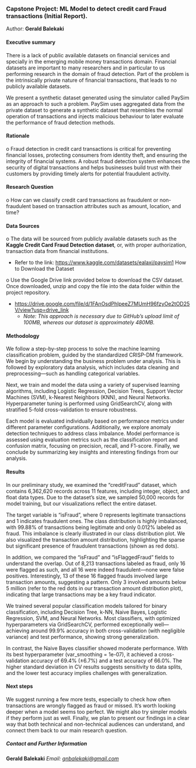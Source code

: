 ### Capstone Project: ML Model to detect credit card Fraud transactions (Initial Report). 

Author: **Gerald Balekaki**

#### Executive summary
There is a lack of public available datasets on financial services and specially in the emerging mobile money transactions domain. Financial datasets are important to many researchers and in particular to us performing research in the domain of fraud detection. Part of the problem is the intrinsically private nature of financial transactions, that leads to no publicly available datasets.

We present a synthetic dataset generated using the simulator called PaySim as an approach to such a problem. PaySim uses aggregated data from the private dataset to generate a synthetic dataset that resembles the normal operation of transactions and injects malicious behaviour to later evaluate the performance of fraud detection methods.

#### Rationale
o	Fraud detection in credit card transactions is critical for preventing financial losses, protecting consumers from identity theft, and ensuring the integrity of financial systems. A robust fraud detection system enhances the security of digital transactions and helps businesses build trust with their customers by providing timely alerts for potential fraudulent activity.

#### Research Question
o	How can we classify credit card transactions as fraudulent or non-fraudulent based on transaction attributes such as amount, location, and time?

#### Data Sources
o	The data will be sourced from publicly available datasets such as the **Kaggle Credit Card Fraud Detection dataset**, or, with proper authorization, transaction data from financial institutions.
  - Refer to the link:  https://www.kaggle.com/datasets/ealaxi/paysim1
How to Download the Dataset

o	Use the Google Drive link provided below to download the CSV dataset. Once downloaded, unzip and copy the file into the data folder within the project repository.
  - https://drive.google.com/file/d/1FAnOsdPhlpeeZ7MUmH96fzyOe2tOD25V/view?usp=drive_link
    - *Note: This approach is necessary due to GitHub’s upload limit of 100MB, whereas our dataset is approximately 480MB.*

#### Methodology

We follow a step-by-step process to solve the machine learning classification problem, guided by the standardized CRISP-DM framework. We begin by understanding the business problem under analysis. This is followed by exploratory data analysis, which includes data cleaning and preprocessing—such as handling categorical variables.

Next, we train and model the data using a variety of supervised learning algorithms, including Logistic Regression, Decision Trees, Support Vector Machines (SVM), k-Nearest Neighbors (KNN), and Neural Networks. Hyperparameter tuning is performed using GridSearchCV, along with stratified 5-fold cross-validation to ensure robustness.

Each model is evaluated individually based on performance metrics under different parameter configurations. Additionally, we explore anomaly detection techniques to address class imbalance. Model performance is assessed using evaluation metrics such as the classification report and confusion matrix, focusing on precision, recall, and F1-score. Finally, we conclude by summarizing key insights and interesting findings from our analysis. 

#### Results
In our preliminary study, we examined the “creditFraud” dataset, which contains 6,362,620 records across 11 features, including integer, object, and float data types. Due to the dataset’s size, we sampled 50,000 records for model training, but our visualizations reflect the entire dataset.

The target variable is “isFraud”, where 0 represents legitimate transactions and 1 indicates fraudulent ones. The class distribution is highly imbalanced, with 99.88% of transactions being legitimate and only 0.012% labeled as fraud. This imbalance is clearly illustrated in our class distribution plot. We also visualized the transaction amount distribution, highlighting the sparse but significant presence of fraudulent transactions (shown as red dots).

In addition, we compared the “isFraud” and “isFlaggedFraud” fields to understand the overlap. Out of 8,213 transactions labeled as fraud, only 16 were flagged as such, and all 16 were indeed fraudulent—none were false positives. Interestingly, 13 of these 16 flagged frauds involved large transaction amounts, suggesting a pattern. Only 3 involved amounts below 5 million (refer to the red dots in our transaction amount distribution plot), indicating that large transactions may be a key fraud indicator.

We trained several popular classification models tailored for binary classification, including Decision Tree, k-NN, Naive Bayes, Logistic Regression, SVM, and Neural Networks. Most classifiers, with optimized hyperparameters via GridSearchCV, performed exceptionally well—achieving around 99.9% accuracy in both cross-validation (with negligible variance) and test performance, showing strong generalization.

In contrast, the Naive Bayes classifier showed moderate performance. With its best hyperparameter (var_smoothing = 1e-07), it achieved a cross-validation accuracy of 69.4% (±6.7%) and a test accuracy of 66.0%. The higher standard deviation in CV results suggests sensitivity to data splits, and the lower test accuracy implies challenges with generalization.

#### Next steps
We suggest running a few more tests, especially to check how often transactions are wrongly flagged as fraud or missed. It’s worth looking deeper when a model seems too perfect. We might also try simpler models if they perform just as well. Finally, we plan to present our findings in a clear way that both technical and non-technical audiences can understand, and connect them back to our main research question.


##### Contact and Further Information
  **Gerald Balekaki**
  *Email: gnbalekaki@gmail.com*
